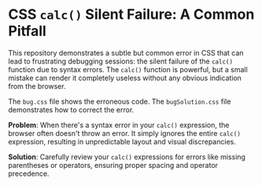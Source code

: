 # CSS `calc()` Silent Failure: A Common Pitfall

This repository demonstrates a subtle but common error in CSS that can lead to frustrating debugging sessions: the silent failure of the `calc()` function due to syntax errors.  The `calc()` function is powerful, but a small mistake can render it completely useless without any obvious indication from the browser.

The `bug.css` file shows the erroneous code.  The `bugSolution.css` file demonstrates how to correct the error.

**Problem**: When there's a syntax error in your `calc()` expression, the browser often doesn't throw an error. It simply ignores the entire `calc()` expression, resulting in unpredictable layout and visual discrepancies.

**Solution**: Carefully review your `calc()` expressions for errors like missing parentheses or operators, ensuring proper spacing and operator precedence.
